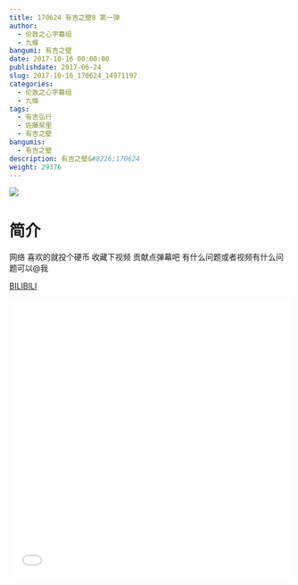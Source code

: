 ```yaml
---
title: 170624 有吉之壁8 第一弹
author: 
  - 伦敦之心字幕组
  - 九條
bangumi: 有吉之壁
date: 2017-10-16 00:00:00
publishdate: 2017-06-24
slug: 2017-10-16_170624_14971197
categories: 
  - 伦敦之心字幕组
  - 九條
tags: 
  - 有吉弘行
  - 佐藤栞里
  - 有吉之壁
bangumis: 
  - 有吉之壁
description: 有吉之壁&#8226;170624
weight: 29376
---
```


![](https://i.imgur.com/4kvPV4F.jpg)

# 简介  
网络 
喜欢的就投个硬币 收藏下视频 贡献点弹幕吧 有什么问题或者视频有什么问题可以@我

  [BILIBILI](https://www.bilibili.com/video/av14971197/)


<div class="vcontainer">  <iframe class='video' src="//www.bilibili.com/blackboard/player.html?aid=14971197" width="100%" height="500" frameborder="0" allowfullscreen="allowfullscreen"></iframe></div>
